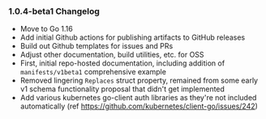 ### 1.0.4-beta1 Changelog

* Move to Go 1.16
* Add initial Github actions for publishing artifacts to GitHub releases
* Build out Github templates for issues and PRs
* Adjust other documentation, build utilities, etc. for OSS
* First, initial repo-hosted documentation, including addition of `manifests/v1beta1` comprehensive example
* Removed lingering `Replaces` struct property, remained from some early v1 schema functionality proposal that didn't get implemented
* Add various kubernetes go-client auth libraries as they're not included automatically (ref https://github.com/kubernetes/client-go/issues/242)
